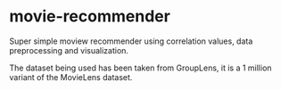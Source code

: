 # movie-recommender

Super simple moview recommender using correlation values, data preprocessing and visualization.

The dataset being used has been taken from GroupLens, it is a 1 million variant of the MovieLens dataset.